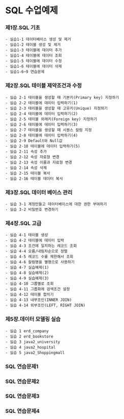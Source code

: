 # SQL 수업예제
### 제1장.SQL 기초
<pre><code>- 실습1-1 데이터베이스 생성 및 제거
- 실습1-2 테이블 생성 및 제거
- 실습1-3 테이블에 데이터 추가
- 실습1-4 테이블에 데이터 조회
- 실습1-5 테이블에 데이터 수정
- 실습1-6 테이블에 데이터 삭제
- 실습1-6~9 연습문제</code></pre>
### 제2장.SQL 테이블 제약조건과 수정
<pre><code>- 실습 2-1 테이블을 생성할 때 기본키(Primary key) 지정하기
- 실습 2-2 테이블에 데이터 입력하기(1)
- 실습 2-3 테이블을 생성할 때 고유키(Unique) 지정하기
- 실습 2-4 테이블에 데이터 입력하기(2)
- 실습 2-5 테이블 외래키(Foreign key) 지정하기
- 실습 2-6 테이블에 데이터 입력하기(3)
- 실습 2-7 테이블을 생성할 때 시퀀스 칼럼 지정
- 실습 2-8 테이블에 데이터 입력하기(4)
- 실습 2-9 Default와 Null값
- 실습 2-10 테이블에 데이터 입력하기(5)
- 실습 2-11 속성 추가
- 실습 2-12 속성 자료형 변경
- 실습 2-13 속성 이름과 자료형 변경
- 실습 2-14 속성 삭제
- 실습 2-15 테이블 복사
- 실습 2-16 테이블 데이터 복사</code></pre>
### 제3장.SQL 데이터 베이스 관리
<pre><code>- 실습 3-1 계정만들고 데이터베이스에 대한 권한 부여하기
- 실습 3-2 비밀번호 변경하기</code></pre>
### 제4장.SQL 고급
<pre><code>- 실습 4-1 테이블 생성
- 실습 4-2 테이블에 데이터 입력
- 실습 4-3 조건에 일치하는 레코드 조회
- 실습 4-4 오름/내림차순으로 정렬
- 실습 4-5 레코드 수를 제한해서 조회
- 실습 4-6 칼럼명을 별명으로 사용하기
- 실습 4-7 실습예제(1)
- 실습 4-8 실습예제(2)
- 실습 4-9 실습예제(3)
- 실습 4-10 그룹별로 조회
- 실습 4-11 그룹화에 검색조건 설정
- 실습 4-12 테이블 합치기
- 실습 4-13 내부조인(INNER JOIN)
- 실습 4-14 외부조인(LEFT, RIGHT JOIN)</code></pre>
### 제5장.데이터 모델링 실습
<pre><code>- 실습 1 erd_company
- 실습 2 erd_bookstore
- 실습 3 java2_university
- 실습 4 java2_hospital
- 실습 5 java2_Shoppingmall</code></pre>
### SQL 연습문제1
### SQL 연습문제2
### SQL 연습문제3
### SQL 연습문제4

